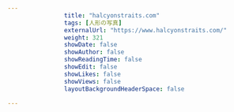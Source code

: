 ---
                title: "halcyonstraits.com"
                tags: [人形の写真]
                externalUrl: "https://www.halcyonstraits.com/"
                weight: 321
                showDate: false
                showAuthor: false
                showReadingTime: false
                showEdit: false
                showLikes: false
                showViews: false
                layoutBackgroundHeaderSpace: false
                ---

